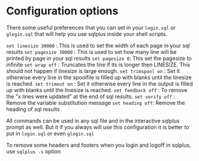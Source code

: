 # Configuration options
There some useful preferences that you can set in your `login.sql` or `glogin.sql` that will help you use sqlplus inside your shell scripts.

`set linesize 30000` : This is used to set the width of each page in your sql results
`set pagesize 30000` : This is used to set how many line will be printed by page in your sql results
`set pagesize 0`: This set the pagesize to infinite
`set wrap off` : Truncates the line if its is longer then LINESIZE. This should not happen if linesize is large enough.
`set trimspool on` : Set it otherwise every line in the spoolfile is filled up with blanks until the linesize is reached.
`set trimout on` :  Set it otherwise every line in the output is filled up with blanks until the linesize is reached.
`set feedback off` : To remove the "x lines were updated" at the end of sql results.
`set verify off` : Remove the variable substitution message
`set heading off`: Remove the heading of sql results

All commands can be used in any sql file and in the interactive sqlplus prompt as well. But it if you always will use this configuration it is better to put in `login.sql`
or even `glogin.sql`

To remove some headers and footers when you login and logoff in sqlplus, use `sqlplus -s` option
